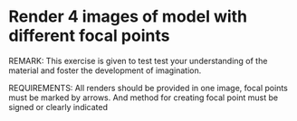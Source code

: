 # Render 4 images of model with different focal points
REMARK: This exercise is given to test test your understanding of the material and foster the development of imagination.

REQUIREMENTS: All renders should be provided in one image, focal points must be marked by arrows. And method for creating focal point must be signed or clearly indicated 

